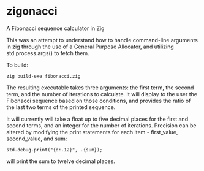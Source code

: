 # zigonacci
A Fibonacci sequence calculator in Zig

This was an attempt to understand how to handle command-line arguments in zig through the use of a General Purpose Allocator, and utilizing std.process.args() to fetch them.

To build:
```
zig build-exe fibonacci.zig
```
The resulting executable takes three arguments: the first term, the second term, and the number of iterations to calculate. It will display to the user the Fibonacci sequence based on those conditions, and provides the ratio of the last two terms of the printed sequence.

It will currently will take a float up to five decimal places for the first and second terms, and an integer for the number of iterations. Precision can be altered by modifying the print statements for each item - first_value, second_value, and sum:
```
std.debug.print("{d:.12}", .{sum});
```
will print the sum to twelve decimal places.
